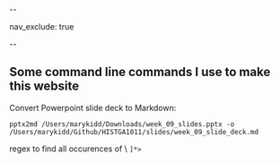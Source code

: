 --

nav_exclude: true

--

## Some command line commands I use to make this website

Convert Powerpoint slide deck to Markdown:

```pptx2md /Users/marykidd/Downloads/week_09_slides.pptx -o /Users/marykidd/Github/HISTGA1011/slides/week_09_slide_deck.md```

regex to find all occurences of \\</span>
```]*>```